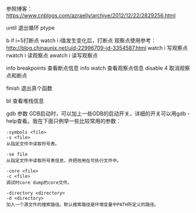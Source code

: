 参照博客：https://www.cnblogs.com/azraelly/archive/2012/12/22/2829256.html

until 退出循环
ptype 

b if i=5打断点
watch i i值发生变化后，打断点
观察点使用参考：http://blog.chinaunix.net/uid-22996709-id-3354587.html
watch i 写观察点
rwatch i 读观察点
awatch i 读写观察点

info breakpoints 查看断点信息
info watch 查看观察点信息
disable 4 取消观察点和断点

finish 退出真个函数

bt 查看堆栈信息



gdb 参数
GDB启动时，可以加上一些GDB的启动开关，详细的开关可以用gdb -help查看。我在下面只例举一些比较常用的参数：
 
    -symbols <file> 
    -s <file> 
    从指定文件中读取符号表。
 
    -se file 
    从指定文件中读取符号表信息，并把他用在可执行文件中。
 
    -core <file>
    -c <file> 
    调试时core dump的core文件。
 
    -directory <directory>
    -d <directory>
    加入一个源文件的搜索路径。默认搜索路径是环境变量中PATH所定义的路径。

